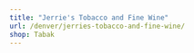 ```yaml
---
title: "Jerrie's Tobacco and Fine Wine"
url: /denver/jerries-tobacco-and-fine-wine/
shop: Tabak
---
```

